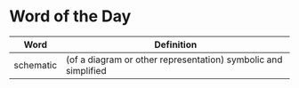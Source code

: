 # Word of the Day

|Word|Definition|
|---|---|
|schematic|(of a diagram or other representation) symbolic and simplified|